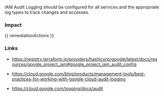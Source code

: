 
IAM Audit Logging should be configured for all services and the appropriate log types to track changes and accesses.


### Impact
<!-- Add Impact here -->

<!-- DO NOT CHANGE -->
{{ remediationActions }}

### Links
- https://registry.terraform.io/providers/hashicorp/google/latest/docs/resources/google_project_iam#google_project_iam_audit_config

- https://cloud.google.com/blog/products/management-tools/best-practices-for-working-with-google-cloud-audit-logging

- https://cloud.google.com/logging/docs/audit


